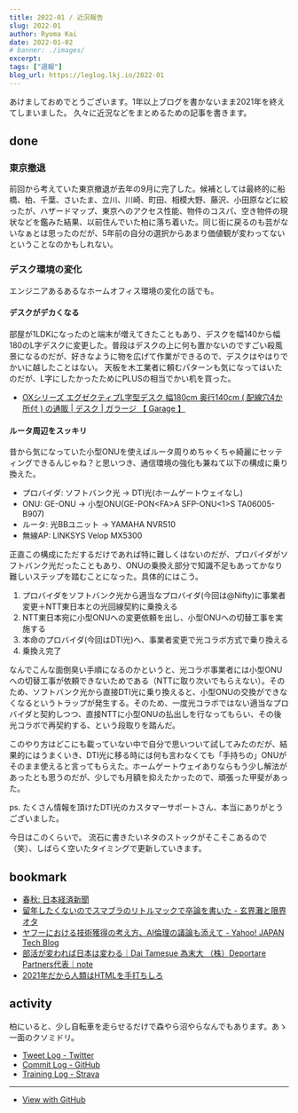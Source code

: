 ```yaml
---
title: 2022-01 / 近況報告
slug: 2022-01
author: Ryoma Kai
date: 2022-01-02
# banner: ./images/
excerpt: 
tags: ["週報"]
blog_url: https://leglog.lkj.io/2022-01
---
```


あけましておめでとうございます。1年以上ブログを書かないまま2021年を終えてしまいました。
久々に近況などをまとめるための記事を書きます。

## done

### 東京撤退

前回から考えていた東京撤退が去年の9月に完了した。候補としては最終的に船橋、柏、千葉、さいたま、立川、川崎、町田、相模大野、藤沢、小田原などに絞ったが、ハザードマップ、東京へのアクセス性能、物件のコスパ、空き物件の現状などを鑑みた結果、以前住んでいた柏に落ち着いた。同じ街に戻るのも芸がないなぁとは思ったのだが、5年前の自分の選択からあまり価値観が変わってないということなのかもしれない。

### デスク環境の変化

エンジニアあるあるなホームオフィス環境の変化の話でも。

#### デスクがデカくなる

<Tweet tweetLink="https://twitter.com/legnoh/status/1395185962276188160" />

部屋が1LDKになったのと端末が増えてきたこともあり、デスクを幅140から幅180のL字デスクに変更した。普段はデスクの上に何も置かないのですごい殺風景になるのだが、好きなように物を広げて作業ができるので、デスクはやはりでかいに越したことはない。
天板を木工業者に頼むパターンも気になってはいたのだが、L字にしたかったためにPLUSの相当でかい机を買った。

- [OXシリーズ エグゼクティブL字型デスク 幅180cm 奥行140cm ( 配線穴4か所付 ) の通販 | デスク | ガラージ 【 Garage 】](https://garage.plus.co.jp/products/detail.php?product_id=166535)

#### ルータ周辺をスッキリ

<Tweet tweetLink="https://twitter.com/legnoh/status/1379406247288446977" />

昔から気になっていた小型ONUを使えばルータ周りめちゃくちゃ綺麗にセッティングできるんじゃね？と思いつき、通信環境の強化も兼ねて以下の構成に乗り換えた。

- プロバイダ: ソフトバンク光 → DTI光(ホームゲートウェイなし)
- ONU: GE-ONU → 小型ONU(GE-PON<FA\>A SFP-ONU<1\>S TA06005-B907)
- ルータ: 光BBユニット → YAMAHA NVR510
- 無線AP: LINKSYS Velop MX5300

正直この構成にただするだけであれば特に難しくはないのだが、プロバイダがソフトバンク光だったこともあり、ONUの乗換え部分で知識不足もあってかなり難しいステップを踏むことになった。具体的にはこう。

1. プロバイダをソフトバンク光から適当なプロバイダ(今回は@Nifty)に事業者変更＋NTT東日本との光回線契約に乗換える
1. NTT東日本宛に小型ONUへの変更依頼を出し、小型ONUへの切替工事を実施する
1. 本命のプロバイダ(今回はDTI光)へ、事業者変更で光コラボ方式で乗り換える
1. 乗換え完了

なんでこんな面倒臭い手順になるのかというと、光コラボ事業者には小型ONUへの切替工事が依頼できないためである（NTTに取り次いでもらえない）。そのため、ソフトバンク光から直接DTI光に乗り換えると、小型ONUの交換ができなくなるというトラップが発生する。そのため、一度光コラボではない適当なプロバイダと契約しつつ、直接NTTに小型ONUの払出しを行なってもらい、その後光コラボで再契約する、という段取りを踏んだ。

このやり方はどこにも載っていない中で自分で思いついて試してみたのだが、結果的にはうまくいき、DTI光に移る時には何も言わなくても「手持ちの」ONUがそのまま使えると言ってもらえた。ホームゲートウェイありならもう少し解法があったとも思うのだが、少しでも月額を抑えたかったので、頑張った甲斐があった。

ps. たくさん情報を頂けたDTI光のカスタマーサポートさん、本当にありがとうございました。

今日はこのくらいで。
流石に書きたいネタのストックがそこそこあるので（笑）、しばらく空いたタイミングで更新していきます。

## bookmark

- [春秋: 日本経済新聞](https://www.nikkei.com/article/DGKKZO78891040R00C22A1MM8000/)
- [留年したくないのでスマブラのリトルマックで卒論を書いた - 玄界灘と限界オタ](https://toiharuka.hatenablog.com/entry/2021/12/25/151429)
- [ヤフーにおける技術獲得の考え方、AI倫理の議論も添えて - Yahoo! JAPAN Tech Blog](https://techblog.yahoo.co.jp/entry/2021121330233790/)
- [部活が変われば日本は変わる｜Dai Tamesue 為末大 （株）Deportare Partners代表｜note](https://note.com/daitamesue/n/n14ad39cb349e)
- [2021年だから人類はHTMLを手打ちしろ](https://youkoseki.com/f/2021_html)


## activity

柏にいると、少し自転車を走らせるだけで森やら沼やらなんでもあります。あゝ一面のクソミドリ。

<Instagram instagramId="CUjwzXgpMg1" />

- [Tweet Log - Twitter](https://twitter.com/search?q=(from%3Alegnoh)%20until%3A2022-01-02%20since%3A2021-12-27%20-filter%3Areplies&src=typed_query)
- [Commit Log - GitHub](https://github.com/legnoh?tab=overview&from=2021-12-27&to=2022-01-02)
- [Training Log - Strava](https://www.strava.com/athletes/47349424/training/log)

----

- [View with GitHub](https://github.com/legnoh/leglog/blob/master/content/posts/202x/2022/01/index.md)
